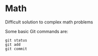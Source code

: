 # Math
Difficult solution to complex math problems

Some basic Git commands are:
```
git status
git add
git commit
```
